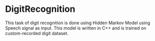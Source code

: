 # DigitRecognition
This task of digit recognition is done using Hidden Markov Model using Speech signal as input. This model is written in C++  and is trained on custom-recorded digit dataset.
